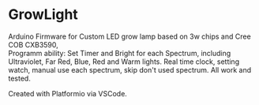 # GrowLight
Arduino Firmware for Custom LED grow lamp based on 3w chips and Cree COB CXB3590,</br>
Programm ability:
Set Timer and Bright for each Spectrum,
including Ultraviolet, Far Red, Blue, Red and Warm lights.
Real time clock, setting watch, manual use each spectrum, skip don't used  spectrum.
All work and tested.

Created with Platformio via VSCode.

